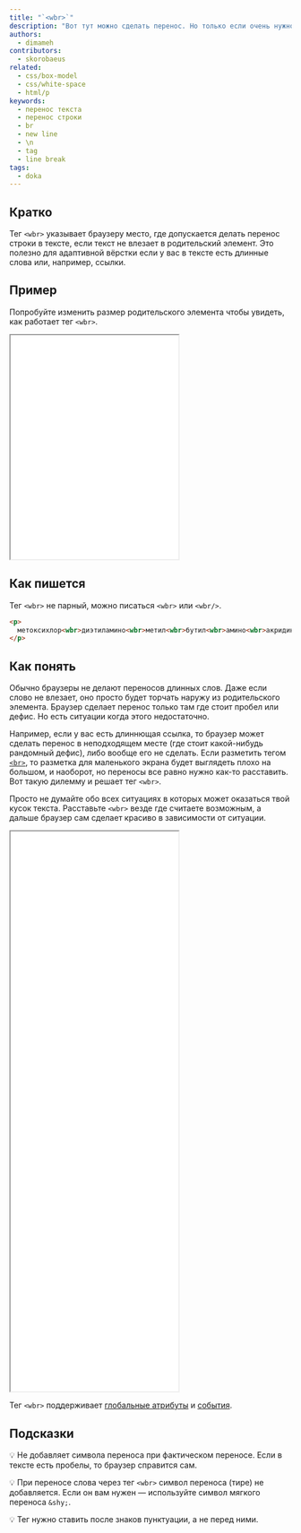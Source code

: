 ```yaml
---
title: "`<wbr>`"
description: "Вот тут можно сделать перенос. Но только если очень нужно."
authors:
  - dimameh
contributors:
  - skorobaeus
related:
  - css/box-model
  - css/white-space
  - html/p
keywords:
  - перенос текста
  - перенос строки
  - br
  - new line
  - \n
  - tag
  - line break
tags:
  - doka
---
```


## Кратко

Тег `<wbr>` указывает браузеру место, где допускается делать перенос строки в тексте, если текст не влезает в родительский элемент. Это полезно для адаптивной вёрстки если у вас в тексте есть длинные слова или, например, ссылки.

## Пример

Попробуйте изменить размер родительского элемента чтобы увидеть, как работает тег `<wbr>`.

<iframe title="Переносы текста" src="demos/usage-example/" height="400"></iframe>

## Как пишется

Тег `<wbr>` не парный, можно писаться `<wbr>` или `<wbr/>`.

```html
<p>
  метоксихлор<wbr>диэтиламино<wbr>метил<wbr>бутил<wbr>амино<wbr>акридин
</p>
```

## Как понять

Обычно браузеры не делают переносов длинных слов. Даже если слово не влезает, оно просто будет торчать наружу из родительского элемента. Браузер сделает перенос только там где стоит пробел или дефис. Но есть ситуации когда этого недостаточно.

Например, если у вас есть длиннющая ссылка, то браузер может сделать перенос в неподходящем месте (где стоит какой-нибудь рандомный дефис), либо вообще его не сделать. Если разметить тегом [`<br>`](/html/br/), то разметка для маленького экрана будет выглядеть плохо на большом, и наоборот, но переносы все равно нужно как-то расставить. Вот такую дилемму и решает тег `<wbr>`.

Просто не думайте обо всех ситуациях в которых может оказаться твой кусок текста. Расставьте `<wbr>` везде где считаете возможным, а дальше браузер сам сделает красиво в зависимости от ситуации.

<iframe title="Переносы текста" src="demos/diffrent-screens/" height="1000"></iframe>

Тег `<wbr>` поддерживает [глобальные атрибуты](/html/global-attrs/) и [события](/js/events/).

## Подсказки

💡 Не добавляет символа переноса при фактическом переносе. Если в тексте есть пробелы, то браузер справится сам.

💡 При переносе слова через тег `<wbr>` символ переноса (тире) не добавляется. Если он вам нужен — используйте символ мягкого переноса `&shy;`.

💡 Тег нужно ставить после знаков пунктуации, а не перед ними.
